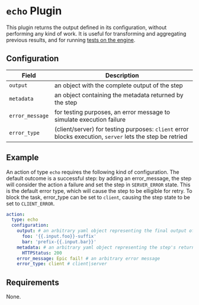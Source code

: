 # `echo` Plugin

This plugin returns the output defined in its configuration, without performing any kind of work. It is useful for transforming and aggregating previous results, and for running [tests on the engine](https://github.com/ovh/utask/tree/master/engine/templates_tests).

## Configuration

|Field|Description  
|---|---
| `output` | an object with the complete output of the step
| `metadata` | an object containing the metadata returned by the step
| `error_message` | for testing purposes, an error message to simulate execution failure
| `error_type` | (client/server) for testing purposes: `client` error blocks execution, `server` lets the step be retried

## Example

An action of type `echo` requires the following kind of configuration. The default outcome is a successful step: by adding an error_message, the step will consider the action a failure and set the step in `SERVER_ERROR` state. This is the default error type, which will cause the step to be elligible for retry. To block the task, error_type can be set to `client`, causing the step state to be set to `CLIENT_ERROR`.

```yaml
action:
  type: echo
  configuration:
    output: # an arbitrary yaml object representing the final output of the step
      foo: '{{.input.foo}}-suffix'
      bar: 'prefix-{{.input.bar}}'
    metadata: # an arbitrary yaml object representing the step's returned metadata
      HTTPStatus: 200
    error_message: Epic fail! # an arbitrary error message
    error_type: client # client|server   
```

## Requirements

None.